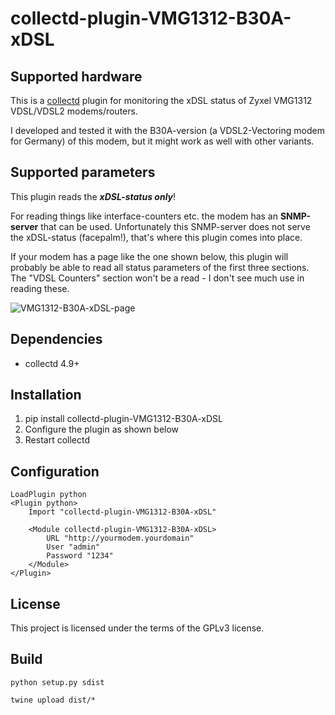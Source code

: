 # collectd-plugin-VMG1312-B30A-xDSL

## Supported hardware
This is a [collectd](https://collectd.org/) plugin for monitoring the
xDSL status of Zyxel VMG1312 VDSL/VDSL2 modems/routers.

I developed and tested it with the B30A-version (a VDSL2-Vectoring modem
for Germany) of this modem, but it might work as well with other
variants.


## Supported parameters
This plugin reads the ***xDSL-status only***!

For reading things like interface-counters etc. the modem has an
**SNMP-server** that can be used. Unfortunately this SNMP-server does
not serve the xDSL-status (facepalm!), that's where this plugin comes
into place.

If your modem has a page like the one shown below, this plugin will
probably be able to read all status parameters of the first three
sections. The "VDSL Counters" section won't be a read - I don't see much
use in reading these.

![VMG1312-B30A-xDSL-page](VMG1312-B30A-xDSL-page.png)

## Dependencies
- collectd 4.9+

## Installation
1. pip install collectd-plugin-VMG1312-B30A-xDSL
2. Configure the plugin as shown below
3. Restart collectd

## Configuration
```
LoadPlugin python 
<Plugin python>
    Import "collectd-plugin-VMG1312-B30A-xDSL"

    <Module collectd-plugin-VMG1312-B30A-xDSL>
        URL "http://yourmodem.yourdomain"
        User "admin"
        Password "1234"
    </Module>
</Plugin>
````


## License
This project is licensed under the terms of the GPLv3 license.

## Build
`python setup.py sdist`

`twine upload dist/*`



